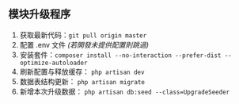 ## 模块升级程序
    
1. 获取最新代码：```git pull origin master```
2. 配置 .env 文件 *(若開發未提供配置則跳過)*
3. 安装套件：```composer install --no-interaction --prefer-dist --optimize-autoloader```
4. 刷新配置与释放缓存： ```php artisan dev```
5. 数据表结构更新： ```php artisan migrate```
6. 新增本次升级数据： ```php artisan db:seed --class=UpgradeSeeder```
